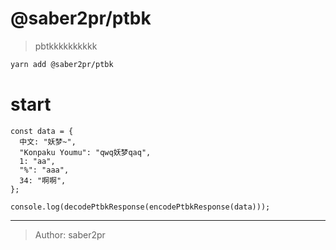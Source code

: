 # @saber2pr/ptbk

> pbtkkkkkkkkkk

```bash
yarn add @saber2pr/ptbk
```

# start

```tsx
const data = {
  中文: "妖梦~",
  "Konpaku Youmu": "qwq妖梦qaq",
  1: "aa",
  "%": "aaa",
  34: "啊啊",
};

console.log(decodePtbkResponse(encodePtbkResponse(data)));
```

---

> Author: saber2pr
